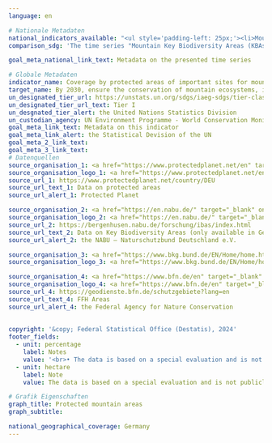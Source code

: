 ```yaml
---
language: en    

# Nationale Metadaten    
national_indicators_available: "<ul style='padding-left: 25px;'><li>Mountain Key Biodiversity Areas (KBAs) covered by protected areas</li> <li> Mountain regions, covered by protected areas</li> <li> Mountain regions, covered by effective protected areas</li></ul>"    
comparison_sdg: 'The time series "Mountain Key Biodiversity Areas (KBAs) covered by protected areas" is partly compliant with the global metadata. The time series "Mountain regions, covered by protected areas" and "Mountain regions, covered by effective protected areas" provide additional information.'    

goal_meta_national_link_text: Metadata on the presented time series    

# Globale Metadaten    
indicator_name: Coverage by protected areas of important sites for mountain biodiversity    
target_name: By 2030, ensure the conservation of mountain ecosystems, including their biodiversity, in order to enhance their capacity to provide benefits that are essential for sustainable development    
un_designated_tier_url: https://unstats.un.org/sdgs/iaeg-sdgs/tier-classification/    
un_designated_tier_url_text: Tier I    
un_desgnated_tier_alert: the United Nations Statistics Division    
un_custodian_agency: UN Environment Programme - World Conservation Monitoring Centre (UNEP-WCMC)<br>United Nations Environment Programme (UNEP)<br>International Union for Conservation of Nature (IUCN)    
goal_meta_link_text: Metadata on this indicator    
goal_meta_link_alert: the Statistical Devision of the UN    
goal_meta_2_link_text:     
goal_meta_3_link_text:         
# Datenquellen
source_organisation_1: <a href="https://www.protectedplanet.net/en" target="_blank" onclick="return confirm_alert('Protected Planet','En');"> Protected Planet </a>
source_organisation_logo_1: <a href="https://www.protectedplanet.net/en" target="_blank" onclick="return confirm_alert('Protected Planet','En');"><img src="https://sdg-indikatoren.de/public/OrgImgEn/pp.png" alt="Logo pp" style="height:60px; width:148px"/></a>
source_url_1: https://www.protectedplanet.net/country/DEU
source_url_text_1: Data on protected areas
source_url_alert_1: Protected Planet

source_organisation_2: <a href="https://en.nabu.de/" target="_blank" onclick="return confirm_alert('the NABU – Naturschutzbund Deutschland e.V.','En');"> NABU – Naturschutzbund Deutschland e.V. </a>
source_organisation_logo_2: <a href="https://en.nabu.de/" target="_blank" onclick="return confirm_alert('the NABU – Naturschutzbund Deutschland e.V.','En');"><img src="https://sdg-indikatoren.de/public/OrgImgEn/nabu.png" alt="Logo nabu" style="height:60px; width:148px"/></a>
source_url_2: https://bergenhusen.nabu.de/forschung/ibas/index.html
source_url_text_2: Data on Key Biodiversity Areas (only available in German)
source_url_alert_2: the NABU – Naturschutzbund Deutschland e.V.

source_organisation_3: <a href="https://www.bkg.bund.de/EN/Home/home.html" target="_blank" onclick="return confirm_alert('the Federal Agency for Cartography and Geodesy','En');"> Federal Agency for Cartography and Geodesy </a>
source_organisation_logo_3: <a href="https://www.bkg.bund.de/EN/Home/home.html" target="_blank" onclick="return confirm_alert('the Federal Agency for Cartography and Geodesy','En');"><img src="https://sdg-indikatoren.de/public/OrgImgEn/bkg.png" alt="Logo bkg" style="height:60px; width:148px"/></a>

source_organisation_4: <a href="https://www.bfn.de/en" target="_blank" onclick="return confirm_alert('the Federal Agency for Nature Conservation','En');"> Federal Agency for Nature Conservation </a>
source_organisation_logo_4: <a href="https://www.bfn.de/en" target="_blank" onclick="return confirm_alert('the Federal Agency for Nature Conservation','En');"><img src="https://sdg-indikatoren.de/public/OrgImgEn/bfn.png" alt="Logo bfn" style="height:60px; width:148px"/></a>
source_url_4: https://geodienste.bfn.de/schutzgebiete?lang=en
source_url_text_4: FFH Areas
source_url_alert_4: the Federal Agency for Nature Conservation
    
    
copyright: '&copy; Federal Statistical Office (Destatis), 2024'    
footer_fields:
  - unit: percentage
    label: Notes
    value: '<br>• The data is based on a special evaluation and is not publicly available.<br>• Mountain Key Biodiversity Areas (KBAs) covered by protected areas: Share of the total area of mountain KBAs.<br>• Mountain regions, covered by (effective) protected areas: Share of total mountain area.'
  - unit: hectare
    label: Note
    value: The data is based on a special evaluation and is not publicly available.    

# Grafik Eigenschaften    
graph_title: Protected mountain areas
graph_subtitle:     

national_geographical_coverage: Germany    
---
```


<span></span>